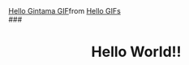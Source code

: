 
<div class="tenor-gif-embed" data-postid="21865771" data-share-method="host" data-aspect-ratio="1.50235" data-width="100%"><a href="https://tenor.com/view/hello-gintama-gif-21865771">Hello Gintama GIF</a>from <a href="https://tenor.com/search/hello-gifs">Hello GIFs</a></div> <script type="text/javascript" async src="https://tenor.com/embed.js"></script>
###

<br clear="both">

<h1 align="center">Hello World!!</h1>

###

<!--
**TegarMLN04/TegarMLN04** is a ✨ _special_ ✨ repository because its `README.md` (this file) appears on your GitHub profile.

Here are some ideas to get you started:

- 🔭 I’m currently working on ...
- 🌱 I’m currently learning ...
- 👯 I’m looking to collaborate on ...
- 🤔 I’m looking for help with ...
- 💬 Ask me about ...
- 📫 How to reach me: ...
- 😄 Pronouns: ...
- ⚡ Fun fact: ...
-->
